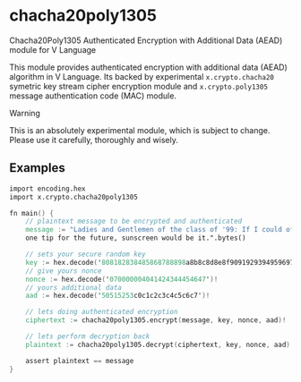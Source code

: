 # chacha20poly1305

Chacha20Poly1305 Authenticated Encryption with Additional Data (AEAD) module for V Language

This module provides authenticated encryption with additional data (AEAD) algorithm in V Language.
Its backed by experimental `x.crypto.chacha20` symetric key stream cipher encryption 
module and `x.crypto.poly1305` message authentication code (MAC) module.

> [!Warning]
> This is an absolutely experimental module, which is subject to change.
> Please use it carefully, thoroughly and wisely. 

Examples
--------
```v
import encoding.hex
import x.crypto.chacha20poly1305

fn main() {
    // plaintext message to be encrypted and authenticated
    message := "Ladies and Gentlemen of the class of '99: If I could offer you only \
    one tip for the future, sunscreen would be it.".bytes()

    // sets your secure random key
    key := hex.decode('808182838485868788898a8b8c8d8e8f909192939495969798999a9b9c9d9e9f')!
    // give yours nonce 
    nonce := hex.decode('070000004041424344454647')!
    // yours additional data
    aad := hex.decode('50515253c0c1c2c3c4c5c6c7')!

    // lets doing authenticated encryption
    ciphertext := chacha20poly1305.encrypt(message, key, nonce, aad)!

    // lets perform decryption back
    plaintext := chacha20poly1305.decrypt(ciphertext, key, nonce, aad)!

    assert plaintext == message
}
